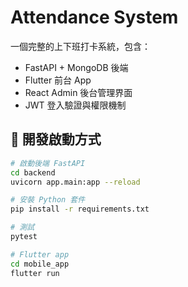 # Attendance System

一個完整的上下班打卡系統，包含：

- FastAPI + MongoDB 後端
- Flutter 前台 App
- React Admin 後台管理界面
- JWT 登入驗證與權限機制

## 🚀 開發啟動方式

```bash
# 啟動後端 FastAPI
cd backend
uvicorn app.main:app --reload

# 安裝 Python 套件
pip install -r requirements.txt

# 測試
pytest

# Flutter app
cd mobile_app
flutter run